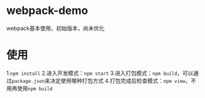 # webpack-demo
webpack基本使用，初始版本，尚未优化
# 使用
1.`npm install`
2.进入开发模式：`npm start`
3.进入打包模式：`npm build`，可以通过`package.json`来决定使用哪种打包方式
4.打包完成后检查模式：`npm view`，不用再使用`npm build`
